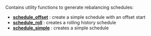 Contains utility functions to generate rebalancing schedules:

- [**schedule_offset**](azapy.Util.schedule.schedule_offset) : create a simple schedule with an offset start
- [**schedule_roll**](azapy.Util.schedule.schedule_roll) : creates a rolling history schedule
- [**schedule_simple**](azapy.Util.schedule.schedule_simple) : creates a simple schedule
